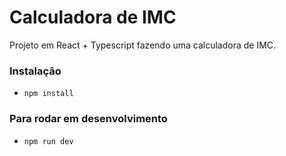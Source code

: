 # Calculadora de IMC

Projeto em React + Typescript fazendo uma calculadora de IMC.

### Instalação

- `npm install`

### Para rodar em desenvolvimento

- `npm run dev`
